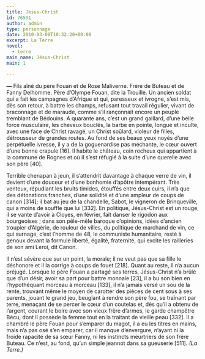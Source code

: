 ```yaml
---
title: Jésus-Christ
id: 76591
author: admin
type: personnage
date: 2010-03-09T10:32:20+00:00
excerpt: La Terre
novel:
  - terre
main_name: Jésus-Christ
main: 1

---
```

**—** Fils aîné du père Fouan et de Rose Maliverne. Frère de Buteau et de Fanny Delhomme. Père d&rsquo;Olympe Fouan, dite la Trouille. Un ancien soldat qui a fait les campagnes d&rsquo;Afrique et qui, paresseux et ivrogne, s&rsquo;est mis, dès son retour, à battre les champs, refusant tout travail régulier, vivant de braconnage et de maraude, comme s&rsquo;il rançonnait encore un peuple tremblant de Bédouins. A quarante ans, c&rsquo;est un grand gaillard, d&rsquo;une belle force musculaire, les cheveux bouclés, la barbe en pointe, longue et inculte, avec une face de Christ ravagé, un Christ soûlard, violeur de filles, détrousseur de grandes routes. Au fond de ses beaux yeux noyés d&rsquo;une perpétuelle ivresse, il y a de la goguenardise pas méchante, le cœur ouvert d&rsquo;une bonne crapule [16]. Il habite le château, coin rocheux qui appartient à la commune de Rognes et où il s&rsquo;est réfugié à la suite d&rsquo;une querelle avec son père [40].

Terrible chenapan à jeun, il s&rsquo;attendrit davantage à chaque verre de vin, il devient d&rsquo;une douceur et d&rsquo;une bonhomie d&rsquo;apôtre intempérant. Très venteux, répudiant les bruits timides, étouffés entre deux cuirs, il n&rsquo;a que des détonations franches, d&rsquo;une solidité et d&rsquo;une ampleur de coups de canon [314]; il bat au jeu de la chandelle, Sabot, le vigneron de Brinqueville, qui a moins de souffle que lui [332]. En politique, Jésus-Christ est un rouge, il se vante d&rsquo;avoir à Cloyes, en février, fait danser le rigodon aux bourgeoises ; dans son pêle-mêle baroque d&rsquo;opinions, idées d&rsquo;ancien troupier d&rsquo;Algérie, de rouleur de villes, du politique de marchand de vin, ce qui surnage, c&rsquo;est l&rsquo;homme de 48, le communiste humanitaire, resté à genoux devant la formule liberté, égalité, fraternité, qui excite les railleries de son ami Leroi, dit Canon.

Il n&rsquo;est sévère que sur un point, la morale; il ne veut pas que sa fille le déshonore et il la corrige à coups de fouet [218]. Quant au reste, il n&rsquo;a aucun préjugé. Lorsque le père Fouan a partagé ses terres, Jésus-Christ n&rsquo;a brûlé que d&rsquo;un désir, avoir sa part pour battre monnaie [23], il a bu son bien en l&rsquo;hypothéquant morceau à morceau [133], il n&rsquo;a jamais versé un sou de la rente, trouvant même le moyen de carotter des pièces de cent sous à ses parents, jouant le grand jeu, beuglant à rendre son père fou, se traînant par terre, menaçant de se percer le cœur d&rsquo;un coutelas et, dès qu&rsquo;il a obtenu de l&rsquo;argent, courant le boire avec son vieux frère d&rsquo;armes, le garde champêtre Bécu, dont il possède la femme tout en la traitant de vieille peau [332]. Il a chambré le père Fouan pour s&rsquo;emparer du magot, il a eu les titres en mains, mais n&rsquo;a pas osé s&rsquo;en emparer, car il manque d&rsquo;envergure, n&rsquo;ayant ni la froide rapacité de sa sœur Fanny, ni les instincts meurtriers de son frère Buteau. Ce n&rsquo;est, au fond, qu&rsquo;un simple jeannot dans sa gueuserie [511]. _(La Terre.)_